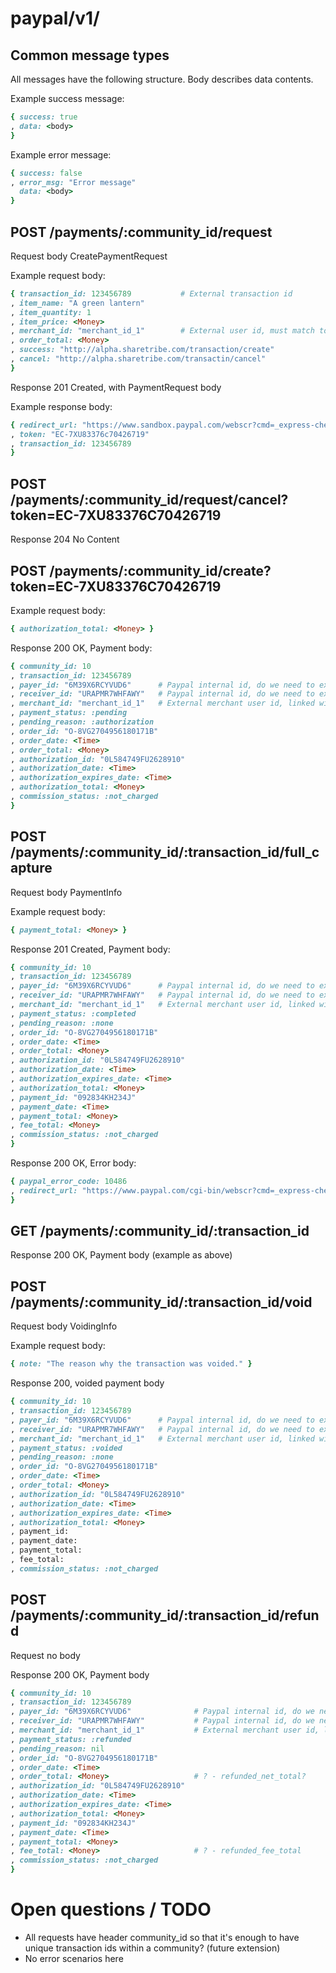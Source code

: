
# paypal/v1/

## Common message types

All messages have the following structure. Body describes data contents.

Example success message:

```ruby
{ success: true
, data: <body>
}
```

Example error message:

```ruby
{ success: false
, error_msg: "Error message"
  data: <body>
}
```

## POST /payments/:community_id/request

Request body CreatePaymentRequest

Example request body:

```ruby
{ transaction_id: 123456789           # External transaction id
, item_name: "A green lantern"
, item_quantity: 1
, item_price: <Money>
, merchant_id: "merchant_id_1"        # External user id, must match to an existing paypal account
, order_total: <Money>
, success: "http://alpha.sharetribe.com/transaction/create"
, cancel: "http://alpha.sharetribe.com/transactin/cancel"
}
```

Response 201 Created, with PaymentRequest body

Example response body:

```ruby
{ redirect_url: "https://www.sandbox.paypal.com/webscr?cmd=_express-checkout&token=EC-7XU83376C70426719&useraction=commit"
, token: "EC-7XU83376c70426719"
, transaction_id: 123456789
}
```

## POST /payments/:community_id/request/cancel?token=EC-7XU83376C70426719

Response 204 No Content

## POST /payments/:community_id/create?token=EC-7XU83376C70426719

Example request body:

```ruby
{ authorization_total: <Money> }
```

Response 200 OK, Payment body:

```ruby
{ community_id: 10
, transaction_id: 123456789
, payer_id: "6M39X6RCYVUD6"      # Paypal internal id, do we need to expose it?
, receiver_id: "URAPMR7WHFAWY"   # Paypal internal id, do we need to expose it?
, merchant_id: "merchant_id_1"   # External merchant user id, linked with the receiver_id
, payment_status: :pending
, pending_reason: :authorization
, order_id: "O-8VG2704956180171B"
, order_date: <Time>
, order_total: <Money>
, authorization_id: "0L584749FU2628910"
, authorization_date: <Time>
, authorization_expires_date: <Time>
, authorization_total: <Money>
, commission_status: :not_charged
}
```

## POST /payments/:community_id/:transaction_id/full_capture

Request body PaymentInfo

Example request body:

```ruby
{ payment_total: <Money> }
```

Response 201 Created, Payment body:

```ruby
{ community_id: 10
, transaction_id: 123456789
, payer_id: "6M39X6RCYVUD6"      # Paypal internal id, do we need to expose it?
, receiver_id: "URAPMR7WHFAWY"   # Paypal internal id, do we need to expose it?
, merchant_id: "merchant_id_1"   # External merchant user id, linked with the receiver_id
, payment_status: :completed
, pending_reason: :none
, order_id: "O-8VG2704956180171B"
, order_date: <Time>
, order_total: <Money>
, authorization_id: "0L584749FU2628910"
, authorization_date: <Time>
, authorization_expires_date: <Time>
, authorization_total: <Money>
, payment_id: "092834KH234J"
, payment_date: <Time>
, payment_total: <Money>
, fee_total: <Money>
, commission_status: :not_charged
}
```

Response 200 OK, Error body:

```ruby
{ paypal_error_code: 10486
, redirect_url: "https://www.paypal.com/cgi-bin/webscr?cmd=_express-checkout&token=EC-ABCDE12345"
}
```

## GET /payments/:community_id/:transaction_id

Response 200 OK, Payment body (example as above)


## POST /payments/:community_id/:transaction_id/void

Request body VoidingInfo

Example request body:

```ruby
{ note: "The reason why the transaction was voided." }
```

Response 200, voided payment body

```ruby
{ community_id: 10
, transaction_id: 123456789
, payer_id: "6M39X6RCYVUD6"      # Paypal internal id, do we need to expose it?
, receiver_id: "URAPMR7WHFAWY"   # Paypal internal id, do we need to expose it?
, merchant_id: "merchant_id_1"   # External merchant user id, linked with the receiver_id
, payment_status: :voided
, pending_reason: :none
, order_id: "O-8VG2704956180171B"
, order_date: <Time>
, order_total: <Money>
, authorization_id: "0L584749FU2628910"
, authorization_date: <Time>
, authorization_expires_date: <Time>
, authorization_total: <Money>
, payment_id:
, payment_date:
, payment_total:
, fee_total:
, commission_status: :not_charged
```

## POST /payments/:community_id/:transaction_id/refund

Request no body

Response 200 OK, Payment body

```ruby
{ community_id: 10
, transaction_id: 123456789
, payer_id: "6M39X6RCYVUD6"              # Paypal internal id, do we need to expose it?
, receiver_id: "URAPMR7WHFAWY"           # Paypal internal id, do we need to expose it?
, merchant_id: "merchant_id_1"           # External merchant user id, linked with the receiver_id
, payment_status: :refunded
, pending_reason: nil
, order_id: "O-8VG2704956180171B"
, order_date: <Time>
, order_total: <Money>                   # ? - refunded_net_total?
, authorization_id: "0L584749FU2628910"
, authorization_date: <Time>
, authorization_expires_date: <Time>
, authorization_total: <Money>
, payment_id: "092834KH234J"
, payment_date: <Time>
, payment_total: <Money>
, fee_total: <Money>                     # ? - refunded_fee_total
, commission_status: :not_charged
}
```

# Open questions / TODO

* All requests have header community_id so that it's enough to have unique transaction ids within a community? (future extension)
* No error scenarios here
